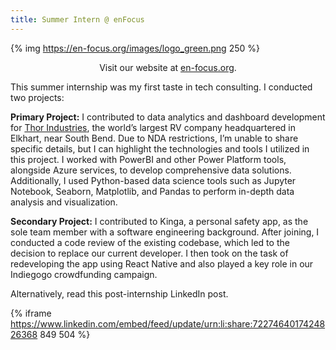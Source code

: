 ```yaml
---
title: Summer Intern @ enFocus
---
```


<!-- cSpell:word enFocus -->

{% img https://en-focus.org/images/logo_green.png 250 %}

<center>
Visit our website at <a href="https://en-focus.org">en-focus.org</a>.
</center>

This summer internship was my first taste in tech consulting. I conducted two
projects:

**Primary Project:** I contributed to data analytics and dashboard development
for [Thor Industries](http://thorindustries.com), the world’s largest RV company
headquartered in Elkhart, near South Bend. Due to NDA restrictions, I’m unable
to share specific details, but I can highlight the technologies and tools I
utilized in this project. I worked with PowerBI and other Power Platform tools,
alongside Azure services, to develop comprehensive data solutions. Additionally,
I used Python-based data science tools such as Jupyter Notebook, Seaborn,
Matplotlib, and Pandas to perform in-depth data analysis and visualization.

**Secondary Project:** I contributed to Kinga, a personal safety app, as the
sole team member with a software engineering background. After joining, I
conducted a code review of the existing codebase, which led to the decision to
replace our current developer. I then took on the task of redeveloping the app
using React Native and also played a key role in our Indiegogo crowdfunding
campaign.

Alternatively, read this post-internship LinkedIn post.

{% iframe
    https://www.linkedin.com/embed/feed/update/urn:li:share:7227464017424826368
    849 504
%}
